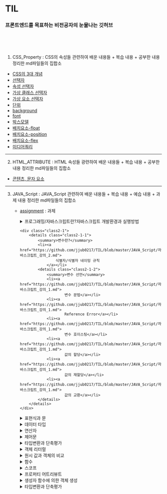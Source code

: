 # TIL

### 프론트엔드를 목표하는 비전공자의 눈물나는 깃허브

<br>

<br>

<br>



1. CSS_Property : CSS의 속성들 관련하여 배운 내용들 + 복습 내용 + 공부한 내용 정리한 md파일들의 집합소

- [CSS의 3대 개념](https://github.com/jjub0217/TIL/blob/master/CSS_Property/CSS의_3대_개념.md)
- [선택자](https://github.com/jjub0217/TIL/blob/master/CSS_Property/선택자.md)
- [속성 선택자](https://github.com/jjub0217/TIL/blob/master/CSS_Property/속성_선택자.md)
- [가상 클래스 선택자](https://github.com/jjub0217/TIL/blob/master/CSS_Property/가상_클래스_선택자.md)
- [가상 요소 선택자](https://github.com/jjub0217/TIL/blob/master/CSS_Property/가상_요소_선택자.md)
- [단위](https://github.com/jjub0217/TIL/blob/master/CSS_Property/단위.md)
- [background](https://github.com/jjub0217/TIL/blob/master/CSS_Property/background.md)
- [font](https://github.com/jjub0217/TIL/blob/master/CSS_Property/font.md)
- [박스모델](https://github.com/jjub0217/TIL/blob/master/CSS_Property/박스모델.md)
- [배치요소-float](https://github.com/jjub0217/TIL/blob/master/CSS_Property/배치요소-float.md)
- [배치요소-position](https://github.com/jjub0217/TIL/blob/master/CSS_Property/배치요소-position.md)
- [배치요소-flex](https://github.com/jjub0217/TIL/blob/master/CSS_Property/배치요소-flex.md)
- [미디어쿼리](https://github.com/jjub0217/TIL/blob/master/CSS_Property/미디어쿼리.md)

---

2. HTML_ATTRIBUTE : HTML 속성들 광련하여 배운 내용들 + 복습 내용 + 공부한 내용 정리한 md파일들의 집합소

-  [콘텐츠, 문자 요소](https://github.com/jjub0217/TIL/blob/master/HTML_ATTRIBUTE/HTML요소(contents_and_text).md)

---

3. JAVA_Script : JAVA_Script 관련하여 배운 내용들 + 복습 내용 + 예습 내용 + 과제  내용 정리한 md파일들의 집합소

   - [assignment](https://github.com/jjub0217/TIL/tree/master/JAVA_Script/assignment) : 과제

     <div class="class1">
             <details class="class1-1">
                 <summary>프로그래밍/자바스크립트란?자바스크립트 개발환경과 실행방법</summary>
                 <li><a href="https://github.com/jjub0217/TIL/blob/master/JAVA_Script/자바스크립트_강의_1.md">
                         프런트엔드 개발자란
                     </a></li>
                 <li><a href="https://github.com/jjub0217/TIL/blob/master/JAVA_Script/자바스크립트_강의_1.md">
                         Computational Thinking</a></li>
                 <li><a href="https://github.com/jjub0217/TIL/blob/master/JAVA_Script/자바스크립트_강의_1.md">
                         JAVA script의 소개
                     </a></li>
             </details>
         </div>

         <div class="class2-1">
             <details class="class2-1-1">
                 <summary>변수란?</summary>
                 <li><a href="https://github.com/jjub0217/TIL/blob/master/JAVA_Script/자바스크립트_강의_2.md">
                         식별자/식별자 네이밍 규칙
                     </a></li>
                 <details class="class2-1-2">
                     <summary>변수 선언</summary>
                     <li><a href="https://github.com/jjub0217/TIL/blob/master/JAVA_Script/자바스크립트_강의_1.md">
                             변수 문법</a></li>
                     <li><a href="https://github.com/jjub0217/TIL/blob/master/JAVA_Script/자바스크립트_강의_1.md">
                             Reference Error</a></li>
                     <li><a href="https://github.com/jjub0217/TIL/blob/master/JAVA_Script/자바스크립트_강의_1.md">
                             변수 호이스팅</a></li>
                     <li><a href="https://github.com/jjub0217/TIL/blob/master/JAVA_Script/자바스크립트_강의_1.md">
                             값의 할당</a></li>
                     <li><a href="https://github.com/jjub0217/TIL/blob/master/JAVA_Script/자바스크립트_강의_1.md">
                             값의 재할당</a></li>
                     <li><a href="https://github.com/jjub0217/TIL/blob/master/JAVA_Script/자바스크립트_강의_1.md">
                             값의 교환</a></li>
                 </details>
             </details>
         </div>

     <div class="class2-2">
         <details class="class2-2-1">
             <summary>표현식과 문</summary>
             <li><a href="https://github.com/jjub0217/TIL/blob/master/JAVA_Script/자바스크립트_강의_1.md">
                     값이란?
                 </a></li>
             <li><a href="https://github.com/jjub0217/TIL/blob/master/JAVA_Script/자바스크립트_강의_1.md">
                     리터럴이란?(원시타입/객체타입 이란?)</a></li>
               <li><a href="https://github.com/jjub0217/TIL/blob/master/JAVA_Script/자바스크립트_강의_1.md">
                 표현식
             </a></li>
         <li><a href="https://github.com/jjub0217/TIL/blob/master/JAVA_Script/자바스크립트_강의_1.md">
                 문
             </a></li>
     </details>
     </div>

     <div class="class3-1">
         <details class="class3-1-1">
             <summary>데이터 타입</summary>
             <li><a href="https://github.com/jjub0217/TIL/blob/master/JAVA_Script/자바스크립트_강의_1.md">
                     동적 타입 언어와 정적 타입 언어
                 </a></li>
         </details>
     </div>

     <div class="class3-2">
         <details class="class3-2-1">
             <summary>연산자</summary>
             <li><a href="https://github.com/jjub0217/TIL/blob/master/JAVA_Script/자바스크립트_강의_1.md">
                     산술 연산자(이항/단항)
                 </a></li>
             <li><a href="https://github.com/jjub0217/TIL/blob/master/JAVA_Script/자바스크립트_강의_1.md">
                     문자열 연결 연산자
                 </a></li>
             <li><a href="https://github.com/jjub0217/TIL/blob/master/JAVA_Script/자바스크립트_강의_1.md">
                     할당 연산자
                 </a></li>
             <details class="class3-2-2">
                 <summary>비교 연산자</summary>
                 <li><a href="https://github.com/jjub0217/TIL/blob/master/JAVA_Script/자바스크립트_강의_1.md">
                         동등 / 일치 비교 연산자
                     </a></li>
                 <li><a href="https://github.com/jjub0217/TIL/blob/master/JAVA_Script/자바스크립트_강의_1.md">
                         대소관계 비교 연산자
                     </a></li>
             </details>
             <li><a href="https://github.com/jjub0217/TIL/blob/master/JAVA_Script/자바스크립트_강의_1.md">삼항 조건 연산자
                 </a></li>
                 <li><a href="https://github.com/jjub0217/TIL/blob/master/JAVA_Script/자바스크립트_강의_1.md">논리 연산자
             </a></li>
             <li><a href="https://github.com/jjub0217/TIL/blob/master/JAVA_Script/자바스크립트_강의_1.md">단축 평가
         </a></li>
         </details>
     </div>  

     <div class="class4-1">
         <details class="class4-1-1">
             <summary>제어문</summary>
             <li><a href="https://github.com/jjub0217/TIL/blob/master/JAVA_Script/자바스크립트_강의_1.md">
                     블록문
                 </a></li>
             <details class="class4-1-2">
                 <summary>조건문</summary>
                 <li><a href="https://github.com/jjub0217/TIL/blob/master/JAVA_Script/자바스크립트_강의_1.md">
                         if문
                     </a></li>
                 <li><a href="https://github.com/jjub0217/TIL/blob/master/JAVA_Script/자바스크립트_강의_1.md">
                         if else문
                     </a></li>
                 <li><a href="https://github.com/jjub0217/TIL/blob/master/JAVA_Script/자바스크립트_강의_1.md">
                         else if문
                     </a></li>
                 <li><a href="https://github.com/jjub0217/TIL/blob/master/JAVA_Script/자바스크립트_강의_1.md">
                         switch문
                     </a></li>
             </details>
             <details class="class4-1-3">
                 <summary>반복문</summary>
                 <li><a href="https://github.com/jjub0217/TIL/blob/master/JAVA_Script/자바스크립트_강의_1.md">
                         for문
                     </a></li>
                 <li><a href="https://github.com/jjub0217/TIL/blob/master/JAVA_Script/자바스크립트_강의_1.md">
                         while문
                     </a></li>
                 <li><a href="https://github.com/jjub0217/TIL/blob/master/JAVA_Script/자바스크립트_강의_1.md">
                         do...while문
                     </a></li>
                 <li><a href="https://github.com/jjub0217/TIL/blob/master/JAVA_Script/자바스크립트_강의_1.md">
                         break문
                     </a></li>
                 <li><a href="https://github.com/jjub0217/TIL/blob/master/JAVA_Script/자바스크립트_강의_1.md">
                         continue문
                     </a></li>
             </details>
         </details>
     </div>

     <div class="class4-2">
         <details class="class4-2-1">
             <summary>타입변환과 단축평가</summary>
             <li><a href="">
                     타입변환이란?
                 </a></li>
             <details class="class4-2-2">
                 <summary>암묵적 타입 변환(문자열/숫자/불리언)</summary>
                 <li><a href="https://github.com/jjub0217/TIL/blob/master/JAVA_Script/자바스크립트_강의_1.md">
                         문자열 타입으로 변환
                     </a></li>
                 <li><a href="https://github.com/jjub0217/TIL/blob/master/JAVA_Script/자바스크립트_강의_1.md">
                         숫자 타입으로 변환
                     </a></li>
                         <li><a href="https://github.com/jjub0217/TIL/blob/master/JAVA_Script/자바스크립트_강의_1.md">
                     불리언 타입으로 변환
                 </a></li>
         </details>
         <details class="class4-2-3">
             <summary>명시적 타입 변환(문자열/숫자/불리언)</summary>
             <li><a href="https://github.com/jjub0217/TIL/blob/master/JAVA_Script/자바스크립트_강의_1.md">
                     문자열 타입으로 변환
                 </a></li>
                 <li><a href="https://github.com/jjub0217/TIL/blob/master/JAVA_Script/자바스크립트_강의_1.md">
                 숫자 타입으로 변환
             </a></li>
         <li><a href="https://github.com/jjub0217/TIL/blob/master/JAVA_Script/자바스크립트_강의_1.md">
                 불리언 타입으로 변환
             </a></li>
     </details>
     <li><a href="https://github.com/jjub0217/TIL/blob/master/JAVA_Script/자바스크립트_강의_1.md">
             단축 평가
         </a></li>
         </details>
     </div>

     <div class="class5-1">
         <details class="class5-1-1">
             <summary>객체 리터럴</summary>
             <details class="class5-1-1-1">
                 <summary>프로퍼티</summary>
                 <li><a href="https://github.com/jjub0217/TIL/blob/master/JAVA_Script/자바스크립트_강의_1.md">
                         프로퍼티 키
                     </a></li>
                 <li><a href="https://github.com/jjub0217/TIL/blob/master/JAVA_Script/자바스크립트_강의_1.md">
                         프로퍼티 값
                     </a></li>
             </details>
             <details class="class5-1-2">
                 <summary>메소드</summary>
                 <li><a href="https://github.com/jjub0217/TIL/blob/master/JAVA_Script/자바스크립트_강의_1.md">
                         프로퍼티 접근
                     </a></li>
                         <li><a href="https://github.com/jjub0217/TIL/blob/master/JAVA_Script/자바스크립트_강의_1.md">
                     프로퍼티 값 갱신
                 </a></li>
                  <li><a href="https://github.com/jjub0217/TIL/blob/master/JAVA_Script/자바스크립트_강의_1.md">
                 프로퍼티 동적 생성
             </a></li>
                   <li><a href="https://github.com/jjub0217/TIL/blob/master/JAVA_Script/자바스크립트_강의_1.md">
                 프로퍼티 삭제
             </a></li>
                 <li><a href="https://github.com/jjub0217/TIL/blob/master/JAVA_Script/자바스크립트_강의_1.md">
             프로퍼티 축약 표현
         </a></li>
     <li><a href="https://github.com/jjub0217/TIL/blob/master/JAVA_Script/자바스크립트_강의_1.md">
             프로퍼티 키 동적 생성
         </a></li>
                 <li><a href="https://github.com/jjub0217/TIL/blob/master/JAVA_Script/자바스크립트_강의_1.md">
             메소드 축약 표현
         </a></li>
             </details>
         </details>
     </div>

     <div class="class5-2">
         <details class="class5-2-1">
             <summary>원시 값과 객체의 비교</summary>
             <details class="class5-2-1-1">
                 <summary>원시값</summary>
                 <li><a href="https://github.com/jjub0217/TIL/blob/master/JAVA_Script/자바스크립트_강의_1.md">
                         값에 의한 전달     </a></li>
         </details>
         <details class="class5-2-1-2">
             <summary>객체</summary>
             <li><a href="https://github.com/jjub0217/TIL/blob/master/JAVA_Script/자바스크립트_강의_1.md">
                     참조에 의한 전달
                 </a></li>
         </details>
     </details>
     </div>

     <div class="class6">
         <details class="class6">
             <summary>함수</summary>
             <details class="class6-1-1">
                 <summary>함수 정의</summary>
                 <li><a href="https://github.com/jjub0217/TIL/blob/master/JAVA_Script/자바스크립트_강의_1.md">
                         함수 이름
                     </a></li>
                 <li><a href="https://github.com/jjub0217/TIL/blob/master/JAVA_Script/자바스크립트_강의_1.md">
                         매개 변수
                     </a></li>
                 <li><a href="https://github.com/jjub0217/TIL/blob/master/JAVA_Script/자바스크립트_강의_1.md">
                         반환값
                     </a></li>
                 <li><a href="https://github.com/jjub0217/TIL/blob/master/JAVA_Script/자바스크립트_강의_1.md">
                         식별자
                     </a></li>
                 <li><a href="https://github.com/jjub0217/TIL/blob/master/JAVA_Script/자바스크립트_강의_1.md">
                         함수를 정의하는 방법
                     </a></li>
             </details>
             <details class="class6-1-2">
                 <summary>함수 호출</summary>
                 <li><a href="https://github.com/jjub0217/TIL/blob/master/JAVA_Script/자바스크립트_강의_1.md">
                         인수
                     </a></li>
             </details>
             <details class="class6-2">
                 <summary>함수 리터럴</summary>
                 <details class="class6-2-1">
                     <summary>기명 함수 리터럴</summary>
                     <li><a href="https://github.com/jjub0217/TIL/blob/master/JAVA_Script/자바스크립트_강의_1.md">
                             함수 선언문
                         </a></li>
                 </details>
                 <details class="class6-2-2">
                     <summary>기명 함수 리터럴 & 익명 함수 리터럴</summary>
                     <li><a href="https://github.com/jjub0217/TIL/blob/master/JAVA_Script/자바스크립트_강의_1.md">
                             함수 표현식
                         </a></li>
                 </details>
             </details>
             <details class="class6-3">
                 <summary>함수 호출</summary>
                 <details class="class6-3-1">
                     <summary>인수가 부족하거나 초과한 경우</summary>
                     <li><a href="https://github.com/jjub0217/TIL/blob/master/JAVA_Script/자바스크립트_강의_1.md">
                             인수가 부족한 경우
                         </a></li>
                     <li><a href="https://github.com/jjub0217/TIL/blob/master/JAVA_Script/자바스크립트_강의_1.md">
                             인수가 초과되는 경우
                         </a></li>
                 </details>
                 <li><a href="https://github.com/jjub0217/TIL/blob/master/JAVA_Script/자바스크립트_강의_1.md">
                         인수에 잘못된 타입이 들어온 경우
                     </a></li>
             </details>
             <li><a href="https://github.com/jjub0217/TIL/blob/master/JAVA_Script/자바스크립트_강의_1.md">
                     반환문
                 </a></li>
             <li><a href="https://github.com/jjub0217/TIL/blob/master/JAVA_Script/자바스크립트_강의_1.md">
                     참조에 의한 전달과 외부 상태의 변경
                 </a></li>
             <details class="class6-7">
                 <summary>다양한 함수의 형태</summary>
                 <li><a href="https://github.com/jjub0217/TIL/blob/master/JAVA_Script/자바스크립트_강의_1.md">
                         즉시 실행 함수
                     </a></li>
                 <li><a href="https://github.com/jjub0217/TIL/blob/master/JAVA_Script/자바스크립트_강의_1.md">
                         재귀 함수
                     </a></li>
                 <li><a href="https://github.com/jjub0217/TIL/blob/master/JAVA_Script/자바스크립트_강의_1.md">
                         중첩 함수
                     </a></li>
                 <li><a href="https://github.com/jjub0217/TIL/blob/master/JAVA_Script/자바스크립트_강의_1.md">
                         콜백 함수
                     </a></li>
             </details>
             <details class="class7">
                 <summary>순수 함수와 비순수 함수</summary>
                 <li><a href="https://github.com/jjub0217/TIL/blob/master/JAVA_Script/자바스크립트_강의_1.md">
                         순수 함수
                     </a></li>
                 <li><a href="https://github.com/jjub0217/TIL/blob/master/JAVA_Script/자바스크립트_강의_1.md">
                         비순수 함수
                     </a></li>
             </details>
         </details>
     </div>

     <div class="class7">
         <details class="class7-1">
             <summary>스코프</summary>
             <li><a href="https://github.com/jjub0217/TIL/blob/master/JAVA_Script/자바스크립트_강의_1.md">
                     전역 스코프
                 </a></li>
             <li><a href="https://github.com/jjub0217/TIL/blob/master/JAVA_Script/자바스크립트_강의_1.md">
                     지역 스코프
                 </a></li>
             <li><a href="https://github.com/jjub0217/TIL/blob/master/JAVA_Script/자바스크립트_강의_1.md">
                     (전역&지역) 스코프 정리
                 </a></li>
             <li><a href="https://github.com/jjub0217/TIL/blob/master/JAVA_Script/자바스크립트_강의_1.md">
                     전역 변수의 문제점
                 </a></li>
             <details class="class7-2">
                 <summary>let, const와 블록 레벨 스코프</summary>
                 <li><a href="https://github.com/jjub0217/TIL/blob/master/JAVA_Script/자바스크립트_강의_1.md">
                         var 키워드의 문제점
                     </a></li>
                 <li><a href="https://github.com/jjub0217/TIL/blob/master/JAVA_Script/자바스크립트_강의_1.md">
                         let 키워드
                     </a></li>
                 <li><a href="https://github.com/jjub0217/TIL/blob/master/JAVA_Script/자바스크립트_강의_1.md">
                         전역 객체와 let
                     </a></li>
                 <details class="class7-3">
                     <summary>const 키워드</summary>
                     <li><a href="https://github.com/jjub0217/TIL/blob/master/JAVA_Script/자바스크립트_강의_1.md">
                             let 키워드와 const 키워드의 차이점
                         </a></li>
                     <li><a href="https://github.com/jjub0217/TIL/blob/master/JAVA_Script/자바스크립트_강의_1.md">
                             var 키워드, let 키워드, const 키워드의 추천 사용법
                         </a></li>
                 </details>
             </details>
         </details>
     </div>

     <div class="class8">
         <details class="class7-1">
             <summary>프로퍼티 어트리뷰트</summary>
             <details class="class7-1">
                 <summary>데이터 프로퍼티와 접근자 프로퍼티</summary>
                 <li><a href="https://github.com/jjub0217/TIL/blob/master/JAVA_Script/자바스크립트_강의_1.md">
                         데이터 프로퍼티
                     </a></li>
                 <li><a href="https://github.com/jjub0217/TIL/blob/master/JAVA_Script/자바스크립트_강의_1.md">
                         접근자 프로퍼티
                     </a></li>
             </details>
             <details class="class7-1">
                 <summary>프로퍼티 정의</summary>
                 <li><a href="https://github.com/jjub0217/TIL/blob/master/JAVA_Script/자바스크립트_강의_1.md">
                         데이터 프로퍼티 정의
                     </a></li>
                 <li><a href="https://github.com/jjub0217/TIL/blob/master/JAVA_Script/자바스크립트_강의_1.md">
                         접근자 프로퍼티 정의
                     </a></li>
                 <li><a href="https://github.com/jjub0217/TIL/blob/master/JAVA_Script/자바스크립트_강의_1.md">
                         객체 변경 방지
                     </a></li>
             </details>
         </details>
     </div>

     <div class="dd">
         <details class="class8-1">
             <summary>생성자 함수에 의한 객체 생성</summary>
             <li><a href="https://github.com/jjub0217/TIL/blob/master/JAVA_Script/자바스크립트_강의_1.md">
                     Object 생성자 함수
                 </a></li>
             <details class="class7-3">
                 <summary>생성자 함수</summary>
                 <li><a href="https://github.com/jjub0217/TIL/blob/master/JAVA_Script/자바스크립트_강의_1.md">
                         객체 리터럴에 의한 객체 생성 방식의 문제점
                     </a></li>
                 <li><a href="https://github.com/jjub0217/TIL/blob/master/JAVA_Script/자바스크립트_강의_1.md">
                         생성자 함수에 의한 객체 생성 방식의 장점
                     </a></li>
                 <li><a href="https://github.com/jjub0217/TIL/blob/master/JAVA_Script/자바스크립트_강의_1.md">
                         생성자 함수의 인스턴스 생성 과정
                     </a></li>
                 <li><a href="https://github.com/jjub0217/TIL/blob/master/JAVA_Script/자바스크립트_강의_1.md">
                         내부 메소드 [[Call]]과 [[Construct]]
                     </a></li>
                 <li><a href="https://github.com/jjub0217/TIL/blob/master/JAVA_Script/자바스크립트_강의_1.md">
                         Construct와 non-construct
                     </a></li>
                 <li><a href="https://github.com/jjub0217/TIL/blob/master/JAVA_Script/자바스크립트_강의_1.md">
                         new 연산자
                     </a></li>
                 <li><a href="https://github.com/jjub0217/TIL/blob/master/JAVA_Script/자바스크립트_강의_1.md">
                         new.target
                     </a></li>
             </details>
         </details>
     </div>

     <div class="class4-2">
         <details class="class4-2-1">
             <summary>타입변환과 단축평가</summary>
             <li><a href="">
                     타입변환이란?
                 </a></li>
             <details class="class4-2-2">
                 <summary>암묵적 타입 변환(문자열/숫자/불리언)</summary>
                 <li><a href="https://github.com/jjub0217/TIL/blob/master/JAVA_Script/자바스크립트_강의_1.md">
                         문자열 타입으로 변환
                     </a></li>
                 <li><a href="https://github.com/jjub0217/TIL/blob/master/JAVA_Script/자바스크립트_강의_1.md">
                         숫자 타입으로 변환
                     </a></li>
                         <li><a href="https://github.com/jjub0217/TIL/blob/master/JAVA_Script/자바스크립트_강의_1.md">
                     불리언 타입으로 변환
                 </a></li>
         </details>
         <details class="class4-2-3">
             <summary>명시적 타입 변환(문자열/숫자/불리언)</summary>
             <li><a href="https://github.com/jjub0217/TIL/blob/master/JAVA_Script/자바스크립트_강의_1.md">
                     문자열 타입으로 변환
                 </a></li>
                 <li><a href="https://github.com/jjub0217/TIL/blob/master/JAVA_Script/자바스크립트_강의_1.md">
                 숫자 타입으로 변환
             </a></li>
         <li><a href="https://github.com/jjub0217/TIL/blob/master/JAVA_Script/자바스크립트_강의_1.md">
                 불리언 타입으로 변환
             </a></li>
     </details>
     <li><a href="https://github.com/jjub0217/TIL/blob/master/JAVA_Script/자바스크립트_강의_1.md">
             단축 평가
         </a></li>
         </details>
     </div>

     